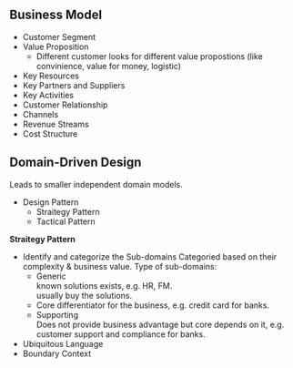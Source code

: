 ## Business Model
- Customer Segment
- Value Proposition
  - Different customer looks for different value propostions (like convinience, value for money, logistic)
- Key Resources
- Key Partners and Suppliers
- Key Activities
- Customer Relationship
- Channels
- Revenue Streams
- Cost Structure

## Domain-Driven Design
Leads to smaller independent domain models.  
- Design Pattern
  - Straitegy Pattern
  - Tactical Pattern

**Straitegy Pattern**  
- Identify and categorize the Sub-domains
  Categoried based on their complexity & business value. Type of sub-domains:  
  - Generic  
    known solutions exists, e.g. HR, FM.  
    usually buy the solutions.
  - Core
    differentiator for the business, e.g. credit card for banks.  
  - Supporting  
    Does not provide business advantage but core depends on it, e.g. customer support and compliance for banks.
- Ubiquitous Language
- Boundary Context
